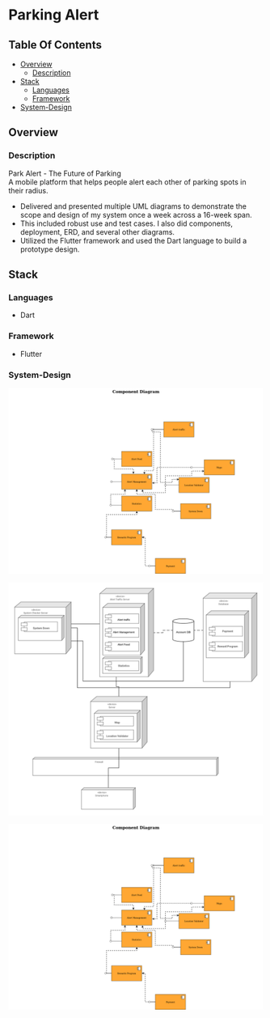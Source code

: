 # Parking Alert

## Table Of Contents <!-- omit in toc -->

- [Overview](#overview)
  - [Description](#description)
- [Stack](#stack)
  - [Languages](#languages)
  - [Framework](#framework)
- [System-Design](#system-design)


## Overview

### Description

Park Alert - The Future of Parking  
A mobile platform that helps people alert each other of parking spots in their radius.

- Delivered and presented multiple UML diagrams to demonstrate the scope and design of my system once a week across a 16-week span.
- This included robust use and test cases. I also did components, deployment, ERD, and several other diagrams.
- Utilized the Flutter framework and used the Dart language to build a prototype design.


## Stack

### Languages

- Dart

### Framework

- Flutter

### System-Design

![Alt text](lib/component.png?raw=true "Systemm Design View")

![Alt text](lib/deployment.png?raw=true "Systemm Design deplo View")

![Alt text](lib/component.png?raw=true "Systemm Design View")




